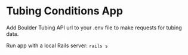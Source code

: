 # Tubing Conditions App

Add Boulder Tubing API url to your .env file to make requests for tubing data.

Run app with a local Rails server: `rails s`

